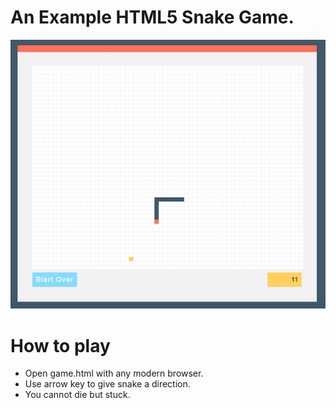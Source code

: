 # An Example HTML5 Snake Game.
![alt tag](https://raw.githubusercontent.com/forfin/snake-html/master/screenshot.png)
# How to play
- Open game.html with any modern browser.
- Use arrow key to give snake a direction.
- You cannot die but stuck.
